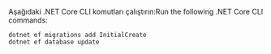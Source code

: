 
<span data-ttu-id="c8602-101">Aşağıdaki .NET Core CLI komutları çalıştırın:</span><span class="sxs-lookup"><span data-stu-id="c8602-101">Run the following .NET Core CLI commands:</span></span>

```dotnetcli
dotnet ef migrations add InitialCreate
dotnet ef database update
```